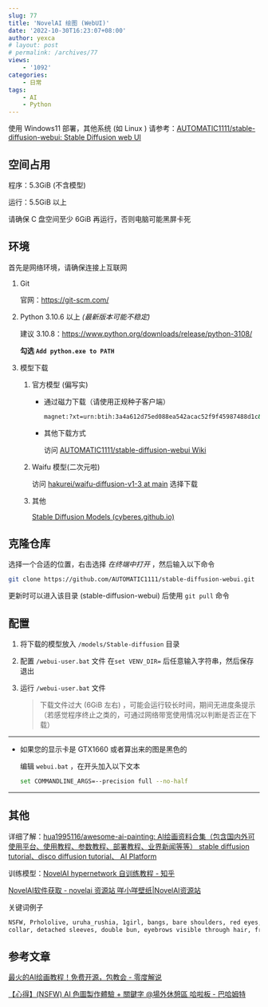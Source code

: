 ```yaml
---
slug: 77
title: 'NovelAI 绘图 (WebUI)'
date: '2022-10-30T16:23:07+08:00'
author: yexca
# layout: post
# permalink: /archives/77
views:
    - '1092'
categories:
    - 日常
tags:
    - AI
    - Python
---
```


使用 Windows11 部署，其他系统 (如 Linux ) 请参考：[AUTOMATIC1111/stable-diffusion-webui: Stable Diffusion web UI](https://github.com/AUTOMATIC1111/stable-diffusion-webui#automatic-installation-on-linux)

## 空间占用

程序：5.3GiB (不含模型)

运行：5.5GiB 以上

请确保 C 盘空间至少 6GiB 再运行，否则电脑可能黑屏卡死

## 环境

首先是网络环境，请确保连接上互联网

1. Git

   官网：<https://git-scm.com/>

2. Python 3.10.6 以上 *(最新版本可能不稳定)*

   建议 3.10.8：<https://www.python.org/downloads/release/python-3108/>

   **勾选 `Add python.exe to PATH`**

3. 模型下载

   1. 官方模型 (偏写实)

      * 通过磁力下载（请使用正规种子客户端）

        ```bash
        magnet:?xt=urn:btih:3a4a612d75ed088ea542acac52f9f45987488d1c&dn=sd-v1-4.ckpt&tr=udp%3a%2f%2ftracker.openbittorrent.com%3a6969%2fannounce&tr=udp%3a%2f%2ftracker.opentrackr.org%3a1337
        ```

      * 其他下载方式

        访问 [AUTOMATIC1111/stable-diffusion-webui Wiki](https://github.com/AUTOMATIC1111/stable-diffusion-webui/wiki/Dependencies)

   2. Waifu 模型(二次元啦)

      访问 [hakurei/waifu-diffusion-v1-3 at main](https://huggingface.co/hakurei/waifu-diffusion-v1-3/tree/main) 选择下载

   3. 其他

      [Stable Diffusion Models (cyberes.github.io)](https://cyberes.github.io/stable-diffusion-models/)

## 克隆仓库

选择一个合适的位置，右击选择 *在终端中打开* ，然后输入以下命令

```bash
git clone https://github.com/AUTOMATIC1111/stable-diffusion-webui.git
```

更新时可以进入该目录 (stable-diffusion-webui) 后使用 `git pull` 命令

## 配置

1. 将下载的模型放入 `/models/Stable-diffusion` 目录

2. 配置 `/webui-user.bat` 文件
   在`set VENV_DIR=` 后任意输入字符串，然后保存退出

3. 运行 `/webui-user.bat` 文件

   > 下载文件过大 (6GiB 左右) ，可能会运行较长时间，期间无进度条提示（若感觉程序终止之类的，可通过网络带宽使用情况以判断是否正在下载）

---

* 如果您的显示卡是 GTX1660 或者算出来的图是黑色的

  编辑 `webui.bat` ，在开头加入以下文本

  ```bash
  set COMMANDLINE_ARGS=--precision full --no-half
  ```

---

## 其他

详细了解：[hua1995116/awesome-ai-painting: AI绘画资料合集（包含国内外可使用平台、使用教程、参数教程、部署教程、业界新闻等等） stable diffusion tutorial、disco diffusion tutorial、 AI Platform](https://github.com/hua1995116/awesome-ai-painting)

训练模型：[NovelAI hypernetwork 自训练教程 - 知乎](https://zhuanlan.zhihu.com/p/576041621)

[NovelAI软件获取 - novelai 资源站 咩小咩壁纸|NovelAI资源站](https://novelai.club/archives/js)

关键词例子

```bash
NSFW, Prhololive, uruha_rushia, 1girl, bangs, bare shoulders, red eyes, blue dress, blue green hair, blue sleeves, blush, bow, breasts, chick, collarbone, detached
collar, detached sleeves, double bun, eyebrows visible through hair, frills, hair orhament, medium hair, off-shoulder dress
```

## 参考文章

[最火的AI绘画教程！免费开源，包教会 - 零度解说](https://www.freedidi.com/6727.html)

[【心得】(NSFW) AI 色圖製作體驗 + 關鍵字 @場外休憩區 哈啦板 - 巴哈姆特](https://forum.gamer.com.tw/C.php?page=1&bsn=60076&snA=7378038)